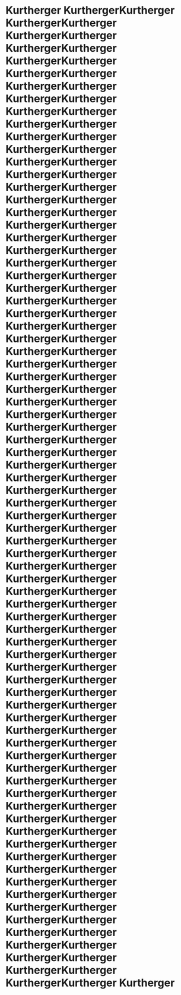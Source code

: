 # Kurtherger KurthergerKurtherger KurthergerKurtherger KurthergerKurtherger KurthergerKurtherger KurthergerKurtherger KurthergerKurtherger KurthergerKurtherger KurthergerKurtherger KurthergerKurtherger KurthergerKurtherger KurthergerKurtherger KurthergerKurtherger KurthergerKurtherger KurthergerKurtherger KurthergerKurtherger KurthergerKurtherger KurthergerKurtherger KurthergerKurtherger KurthergerKurtherger KurthergerKurtherger KurthergerKurtherger KurthergerKurtherger KurthergerKurtherger KurthergerKurtherger KurthergerKurtherger KurthergerKurtherger KurthergerKurtherger KurthergerKurtherger KurthergerKurtherger KurthergerKurtherger KurthergerKurtherger KurthergerKurtherger KurthergerKurtherger KurthergerKurtherger KurthergerKurtherger KurthergerKurtherger KurthergerKurtherger KurthergerKurtherger KurthergerKurtherger KurthergerKurtherger KurthergerKurtherger KurthergerKurtherger KurthergerKurtherger KurthergerKurtherger KurthergerKurtherger KurthergerKurtherger KurthergerKurtherger KurthergerKurtherger KurthergerKurtherger KurthergerKurtherger KurthergerKurtherger KurthergerKurtherger KurthergerKurtherger KurthergerKurtherger KurthergerKurtherger KurthergerKurtherger KurthergerKurtherger KurthergerKurtherger KurthergerKurtherger KurthergerKurtherger KurthergerKurtherger KurthergerKurtherger KurthergerKurtherger KurthergerKurtherger KurthergerKurtherger KurthergerKurtherger KurthergerKurtherger KurthergerKurtherger KurthergerKurtherger KurthergerKurtherger KurthergerKurtherger KurthergerKurtherger KurthergerKurtherger KurthergerKurtherger KurthergerKurtherger KurthergerKurtherger KurthergerKurtherger KurthergerKurtherger Kurtherger
